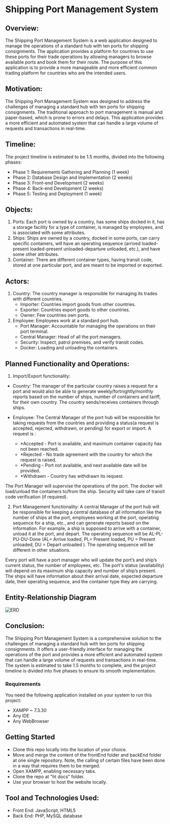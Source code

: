 # Shipping Port Management System

## Overview:

The Shipping Port Management System is a web application designed to manage the operations of a standard hub with ten ports for shipping consignments. The application provides a platform for countries to use these ports for their trade operations by allowing managers to browse available ports and book them for their route. The purpose of this application is to provide a more manageable and more efficient common trading platform for countries who are the intended users.

## Motivation:

The Shipping Port Management System was designed to address the challenges of managing a standard hub with ten ports for shipping consignments. The traditional approach to port management is manual and paper-based, which is prone to errors and delays. This application provides a more efficient and automated system that can handle a large volume of requests and transactions in real-time.

## Timeline:

The project timeline is estimated to be 1.5 months, divided into the following phases:

* Phase 1: Requirements Gathering and Planning (1 week)
* Phase 2: Database Design and Implementation (2 weeks)
* Phase 3: Front-end Development (2 weeks)
* Phase 4: Back-end Development (2 weeks)
* Phase 5: Testing and Deployment (1 week)

## Objects:

1. Ports: Each port is owned by a country, has some ships docked in it, has a storage facility for a type of container, is managed by employees, and is associated with some attributes.
2. Ships: Ships are owned by a country, docked in some ports, can carry specific containers, will have an operating sequence (arrived loaded-present loaded-present unloaded-departure unloaded, etc.), and have some other attributes.
3. Container: There are different container types, having transit code, stored at one particular port, and are meant to be imported or exported.

## Actors:

1. Country: The country manager is responsible for managing its trades with different countries.
     * Importer: Countries import goods from other countries.
     * Exporter: Countries export goods to other countries.
     * Owner: Few countries own ports.
2. Employee: Employees work at a standard port hub. 
     * Port Manager: Accountable for managing the operations on their port terminal.
     * Central Manager: Head of all the port managers.
     * Security: Inspect, patrol premises, and verify transit codes. 
     * Docker: Loading and unloading the containers.

## Planned Functionality and Operations:

1. Import/Export functionality:
      
* Country:  The manager of the particular country raises a request for a port and would also be able to generate weekly/fortnightly/monthly reports based   on the number of ships, number of containers and tariff, for their own country. 
The country sends/receives containers through ships.

* Employee: The Central Manager of the port hub will be responsible for taking requests from the countries and providing a status(a request is accepted, rejected, withdrawn, or pending) for export or import. A request is :

   * *Accepted - Port is available, and maximum container capacity has not been reached.
   * *Rejected - No trade agreement with the country for which the request is raised.
   * *Pending - Port not available, and next available date will be provided.
   * *Withdrawn - Country has withdrawn its request.

The Port Manager will supervise the operations of the port.
The docker will load/unload the containers to/from the ship.
Security will take care of transit code verification (if required).

2. Port Management functionality: A central Manager of the port hub will be responsible for keeping a central database of all information like the number of ships at the port, employees working at the port, operating sequence for a ship, etc., and can generate reports based on the information.
For example, a ship is supposed to arrive with a container, unload it at the port, and depart. The operating sequence will be AL-PL-PU-DU-Done (AL= Arrive loaded, PL= Present loaded, PU = Present unloaded, DU = Depart unloaded ). The operating sequence will be different in other situations.
     
Every port will have a port manager who will update the port’s and ship’s current status, the number of employees, etc. The port's status (availability) will depend on its maximum ship capacity and number of ship’s present. The ships will have information about their arrival date, expected departure date, their operating sequence, and the container type they are carrying. 

## Entity-Relationship Diagram 

![ERD](https://user-images.githubusercontent.com/82785478/226239106-2a3f4fb8-2c09-4ba1-a155-ac59ea9a6894.png)

## Conclusion:

The Shipping Port Management System is a comprehensive solution to the challenges of managing a standard hub with ten ports for shipping consignments. It offers a user-friendly interface for managing the operations of the port and provides a more efficient and automated system that can handle a large volume of requests and transactions in real-time. The system is estimated to take 1.5 months to complete, and the project timeline is divided into five phases to ensure its smooth implementation.

### Requirements

You need the following application installed on your system to run this project:

* XAMPP ~  7.3.30
* Any IDE
* Any WebBrowser

## Getting Started

* Clone this repo locally into the location of your choice.
* Move and merge the content of the frontEnd folder and backEnd folder at one single repository. Note, the calling of certain files have been done in a way that  requires them to be merged. 
* Open XAMPP, enabling necessary tabs.
*  Clone the repo at "ht docs" folder.
*   Use your browser to host the website locally.

## Tool and Technologies Used:
* Front End: JavaScript, HTML5
* Back  End: PHP, MySQL database
